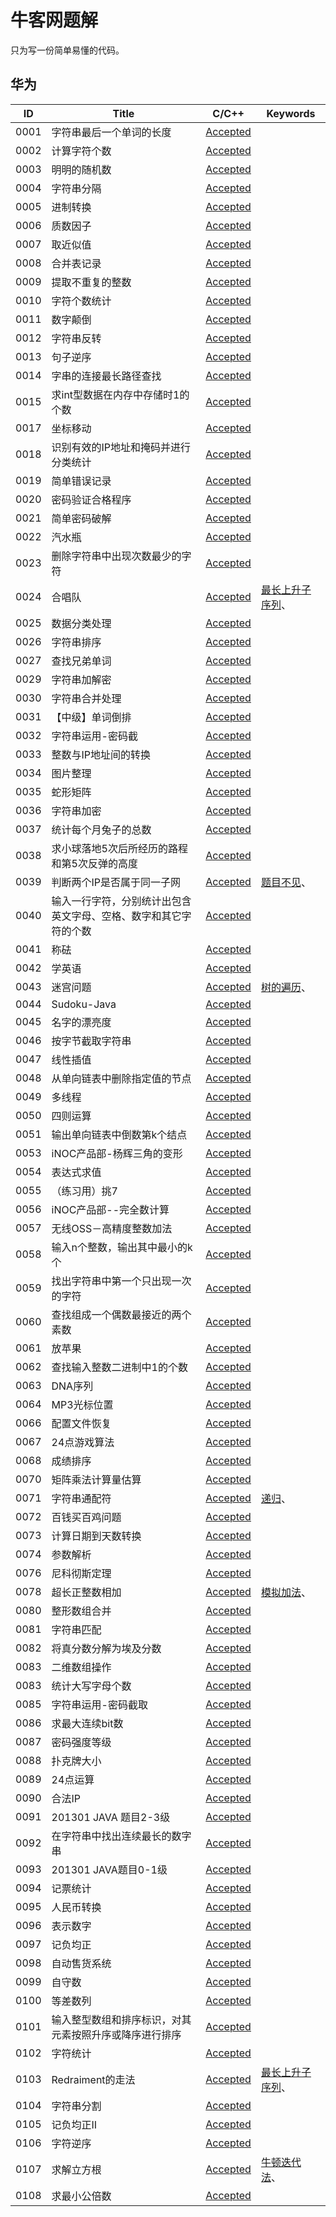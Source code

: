 # 牛客网题解

只为写一份简单易懂的代码。

## 华为

| ID | Title | C/C++ | Keywords |
|---|---|---|---|
| 0001 | 字符串最后一个单词的长度 | [Accepted](huawei/0001.cpp) |  |
| 0002 | 计算字符个数 | [Accepted](huawei/0002.cpp) |  |
| 0003 | 明明的随机数 | [Accepted](huawei/0003.cpp) |  |
| 0004 | 字符串分隔 | [Accepted](huawei/0004.cpp) |  |
| 0005 | 进制转换 | [Accepted](huawei/0005.cpp) |  |
| 0006 | 质数因子 | [Accepted](huawei/0006.cpp) |  |
| 0007 | 取近似值 | [Accepted](huawei/0007.cpp) |  |
| 0008 | 合并表记录 | [Accepted](huawei/0008.cpp) |  |
| 0009 | 提取不重复的整数 | [Accepted](huawei/0009.cpp) |  |
| 0010 | 字符个数统计 | [Accepted](huawei/0010.cpp) |  |
| 0011 | 数字颠倒 | [Accepted](huawei/0011.cpp) |  |
| 0012 | 字符串反转 | [Accepted](huawei/0012.cpp) |  |
| 0013 | 句子逆序 | [Accepted](huawei/0013.cpp) |  |
| 0014 | 字串的连接最长路径查找 | [Accepted](huawei/0014.cpp) |  |
| 0015 | 求int型数据在内存中存储时1的个数 | [Accepted](huawei/0015.cpp) |  |
| 0017 | 坐标移动 | [Accepted](huawei/0017.cpp) |  |
| 0018 | 识别有效的IP地址和掩码并进行分类统计 | [Accepted](huawei/0018.cpp) |  |
| 0019 | 简单错误记录 | [Accepted](huawei/0019.cpp) |  |
| 0020 | 密码验证合格程序 | [Accepted](huawei/0020.cpp) |  |
| 0021 | 简单密码破解 | [Accepted](huawei/0021.cpp) |  |
| 0022 | 汽水瓶 | [Accepted](huawei/0022.cpp) |  |
| 0023 | 删除字符串中出现次数最少的字符 | [Accepted](huawei/0023.cpp) |  |
| 0024 | 合唱队 | [Accepted](huawei/0024.cpp) | [最长上升子序列]( )、 |
| 0025 | 数据分类处理 | [Accepted](huawei/0025.cpp) |  |
| 0026 | 字符串排序 | [Accepted](huawei/0026.cpp) |  |
| 0027 | 查找兄弟单词 | [Accepted](huawei/0027.cpp) |  |
| 0029 | 字符串加解密 | [Accepted](huawei/0029.cpp) |  |
| 0030 | 字符串合并处理 | [Accepted](huawei/0030.cpp) |  |
| 0031 | 【中级】单词倒排 | [Accepted](huawei/0031.cpp) |  |
| 0032 | 字符串运用-密码截 | [Accepted](huawei/0032.cpp) |  |
| 0033 | 整数与IP地址间的转换 | [Accepted](huawei/0033.cpp) |  |
| 0034 | 图片整理 | [Accepted](huawei/0034.cpp) |  |
| 0035 | 蛇形矩阵 | [Accepted](huawei/0035.cpp) |  |
| 0036 | 字符串加密 | [Accepted](huawei/0036.cpp) |  |
| 0037 | 统计每个月兔子的总数 | [Accepted](huawei/0037.cpp) |  |
| 0038 | 求小球落地5次后所经历的路程和第5次反弹的高度 | [Accepted](huawei/0038.cpp) |  |
| 0039 | 判断两个IP是否属于同一子网 | [Accepted](huawei/0039.cpp) | [题目不见]( )、 |
| 0040 | 输入一行字符，分别统计出包含英文字母、空格、数字和其它字符的个数 | [Accepted](huawei/0040.cpp) |  |
| 0041 | 称砝 | [Accepted](huawei/0041.cpp) |  |
| 0042 | 学英语 | [Accepted](huawei/0042.cpp) |  |
| 0043 | 迷宫问题 | [Accepted](huawei/0043.cpp) | [树的遍历]( )、 |
| 0044 | Sudoku-Java | [Accepted](huawei/0044.cpp) |  |
| 0045 | 名字的漂亮度 | [Accepted](huawei/0045.cpp) |  |
| 0046 | 按字节截取字符串 | [Accepted](huawei/0046.cpp) |  |
| 0047 | 线性插值 | [Accepted](huawei/0047.cpp) |  |
| 0048 | 从单向链表中删除指定值的节点 | [Accepted](huawei/0048.cpp) |  |
| 0049 | 多线程 | [Accepted](huawei/0049.cpp) |  |
| 0050 | 四则运算 | [Accepted](huawei/0050.cpp) |  |
| 0051 | 输出单向链表中倒数第k个结点 | [Accepted](huawei/0051.cpp) |  |
| 0053 | iNOC产品部-杨辉三角的变形 | [Accepted](huawei/0053.cpp) |  |
| 0054 | 表达式求值 | [Accepted](huawei/0054.cpp) |  |
| 0055 | （练习用）挑7 | [Accepted](huawei/0055.cpp) |  |
| 0056 | iNOC产品部--完全数计算 | [Accepted](huawei/0056.cpp) |  |
| 0057 | 无线OSS－高精度整数加法 | [Accepted](huawei/0057.cpp) |  |
| 0058 | 输入n个整数，输出其中最小的k个 | [Accepted](huawei/0058.cpp) |  |
| 0059 | 找出字符串中第一个只出现一次的字符 | [Accepted](huawei/0059.cpp) |  |
| 0060 | 查找组成一个偶数最接近的两个素数 | [Accepted](huawei/0060.cpp) |  |
| 0061 | 放苹果 | [Accepted](huawei/0061.cpp) |  |
| 0062 | 查找输入整数二进制中1的个数 | [Accepted](huawei/0062.cpp) |  |
| 0063 | DNA序列 | [Accepted](huawei/0063.cpp) |  |
| 0064 | MP3光标位置 | [Accepted](huawei/0064.cpp) |  |
| 0066 | 配置文件恢复 | [Accepted](huawei/0066.cpp) |  |
| 0067 | 24点游戏算法 | [Accepted](huawei/0067.cpp) |  |
| 0068 | 成绩排序 | [Accepted](huawei/0068.cpp) |  |
| 0070 | 矩阵乘法计算量估算 | [Accepted](huawei/0070.cpp) |  |
| 0071 | 字符串通配符 | [Accepted](huawei/0071.cpp) | [递归]( )、 |
| 0072 | 百钱买百鸡问题 | [Accepted](huawei/0072.cpp) |  |
| 0073 | 计算日期到天数转换 | [Accepted](huawei/0073.cpp) |  |
| 0074 | 参数解析 | [Accepted](huawei/0074.cpp) |  |
| 0076 | 尼科彻斯定理 | [Accepted](huawei/0076.cpp) |  |
| 0078 | 超长正整数相加 | [Accepted](huawei/0078.cpp) | [模拟加法]( )、 |
| 0080 | 整形数组合并 | [Accepted](huawei/0080.cpp) |  |
| 0081 | 字符串匹配 | [Accepted](huawei/0081.cpp) |  |
| 0082 | 将真分数分解为埃及分数 | [Accepted](huawei/0082.cpp) |  |
| 0083 | 二维数组操作 | [Accepted](huawei/0083.cpp) |  |
| 0083 | 统计大写字母个数 | [Accepted](huawei/0084.cpp) |  |
| 0085 | 字符串运用-密码截取 | [Accepted](huawei/0085.cpp) |  |
| 0086 | 求最大连续bit数 | [Accepted](huawei/0086.cpp) |  |
| 0087 | 密码强度等级 | [Accepted](huawei/0087.cpp) |  |
| 0088 | 扑克牌大小 | [Accepted](huawei/0088.cpp) |  |
| 0089 | 24点运算 | [Accepted](huawei/0089.cpp) |  |
| 0090 | 合法IP | [Accepted](huawei/0090.cpp) |  |
| 0091 | 201301 JAVA 题目2-3级 | [Accepted](huawei/0091.cpp) |  |
| 0092 | 在字符串中找出连续最长的数字串 | [Accepted](huawei/0092.cpp) |  |
| 0093 | 201301 JAVA题目0-1级 | [Accepted](huawei/0093.cpp) |  |
| 0094 | 记票统计 | [Accepted](huawei/0094.cpp) |  |
| 0095 | 人民币转换 | [Accepted](huawei/0095.cpp) |  |
| 0096 | 表示数字 | [Accepted](huawei/0096.cpp) |  |
| 0097 | 记负均正 | [Accepted](huawei/0097.cpp) |  |
| 0098 | 自动售货系统 | [Accepted](huawei/0098.cpp) |  |
| 0099 | 自守数 | [Accepted](huawei/0099.cpp) |  |
| 0100 | 等差数列 | [Accepted](huawei/0100.cpp) |  |
| 0101 | 输入整型数组和排序标识，对其元素按照升序或降序进行排序 | [Accepted](huawei/0101.cpp) |  |
| 0102 | 字符统计 | [Accepted](huawei/0102.cpp) |  |
| 0103 | Redraiment的走法 | [Accepted](huawei/0103.cpp) | [最长上升子序列]( )、 |
| 0104 | 字符串分割 | [Accepted](huawei/0104.cpp) |  |
| 0105 | 记负均正II | [Accepted](huawei/0105.cpp) |  |
| 0106 | 字符逆序 | [Accepted](huawei/0106.cpp) |  |
| 0107 | 求解立方根 | [Accepted](huawei/0107.cpp) | [牛顿迭代法]( )、 |
| 0108 | 求最小公倍数 | [Accepted](huawei/0108.cpp) |  |

